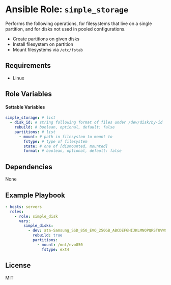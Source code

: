 # Ansible Role: `simple_storage`

Performs the following operations, for filesystems that live on a single partition, and for disks not used in pooled configurations.

- Create partitions on given disks
- Install filesystem on partition
- Mount filesystems via  `/etc/fstab`

## Requirements

- Linux

## Role Variables

#### Settable Variables

```yaml
simple_storage: # list
  - disk_id: # string following format of files under /dev/disk/by-id
    rebuild: # boolean, optional, default: false
    partitions: # list
      - mount: # path in filesystem to mount to
        fstype: # type of filesystem
        state: # one of [dismounted, mounted]
        format: # boolean, optional, default: false
```

## Dependencies

None

## Example Playbook
```yaml
- hosts: servers
  roles:
    - role: simple_disk
      vars:
        simple_disks:
          - dev: ata-Samsung_SSD_850_EVO_250GB_ABCDEFGHIJKLMNOPQRSTUVWXYZ
            rebuild: true
            partitions:
              - mount: /mnt/evo850
                fstype: ext4
```

## License

MIT
